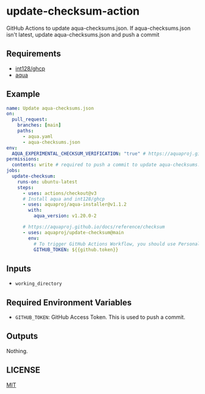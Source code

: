 # update-checksum-action

GitHub Actions to update aqua-checksums.json. If aqua-checksums.json isn't latest, update aqua-checksums.json and push a commit

## Requirements

- [int128/ghcp](https://github.com/int128/ghcp)
- [aqua](https://aquaproj.github.io/)

## Example

```yaml
name: Update aqua-checksums.json
on:
  pull_request:
    branches: [main]
    paths:
      - aqua.yaml
      - aqua-checksums.json
env:
  AQUA_EXPERIMENTAL_CHECKSUM_VERIFICATION: "true" # https://aquaproj.github.io/docs/reference/checksum
permissions:
  contents: write # required to push a commit to update aqua-checksums.json
jobs:
  update-checksum:
    runs-on: ubuntu-latest
    steps:
      - uses: actions/checkout@v3
      # Install aqua and int128/ghcp
      - uses: aquaproj/aqua-installer@v1.1.2
        with:
          aqua_version: v1.20.0-2

      # https://aquaproj.github.io/docs/reference/checksum
      - uses: aquaproj/update-checksum@main
        env:
          # To trigger GitHub Actions Workflow, you should use Personal Access Token or GitHub App token.
          GITHUB_TOKEN: ${{github.token}}
```

## Inputs

- `working_directory`

## Required Environment Variables

- `GITHUB_TOKEN`: GitHub Access Token. This is used to push a commit.

## Outputs

Nothing.

## LICENSE

[MIT](LICENSE)
